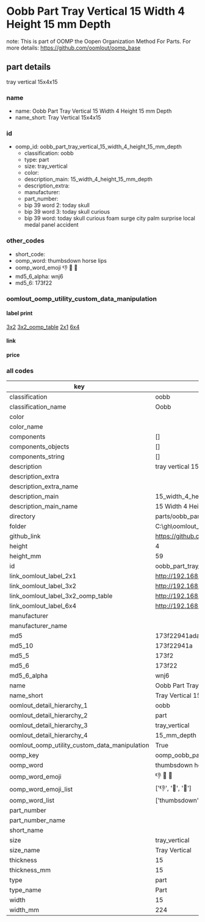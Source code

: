 # Oobb Part Tray Vertical 15 Width 4 Height 15 mm Depth  

note: This is part of OOMP the Oopen Organization Method For Parts. For more details: https://github.com/oomlout/oomp_base

##  part details
  



tray vertical 15x4x15



### name
* name: Oobb Part Tray Vertical 15 Width 4 Height 15 mm Depth
* name_short: Tray Vertical 15x4x15 
### id
* oomp_id: oobb_part_tray_vertical_15_width_4_height_15_mm_depth
  * classification: oobb
  * type: part
  * size: tray_vertical
  * color: 
  * description_main: 15_width_4_height_15_mm_depth
  * description_extra: 
  * manufacturer: 
  * part_number: 
  * bip 39 word 2: today skull
  * bip 39 word 3: today skull curious
  * bip 39 word: today skull curious foam surge city palm surprise local medal panel accident

### other_codes
* short_code: 
* oomp_word: thumbsdown horse lips
* oomp_word_emoji :thumbsdown: :horse: :lips:
* md5_6_alpha: wnj6
* md5_6: 173f22






### oomlout_oomp_utility_custom_data_manipulation
#### label print
[3x2](http://192.168.1.245:1112/?label=oomp%20wnj6)
[3x2_oomp_table](http://192.168.1.108:1112/?label=oomp%20wnj6)
[2x1](http://192.168.1.242:1112/?label=oomp%20wnj6)
[6x4](http://192.168.1.55:1112/?label=oomp%20wnj6)    

#### link

                              

#### price







### all codes 
| key | value |  
| --- | --- |  
| classification | oobb |  
| classification_name | Oobb |  
| color |  |  
| color_name |  |  
| components | [] |  
| components_objects | [] |  
| components_string | [] |  
| description | tray vertical 15x4x15 |  
| description_extra |  |  
| description_extra_name |  |  
| description_main | 15_width_4_height_15_mm_depth |  
| description_main_name | 15 Width 4 Height 15 mm Depth |  
| directory | parts/oobb_part_tray_vertical_15_width_4_height_15_mm_depth |  
| folder | C:\gh\oomlout_oobb_version_4_generated_parts\parts\oobb_part_tray_vertical_15_width_4_height_15_mm_depth |  
| github_link | https://github.com/oomlout/oomlout_oomp_part_src/tree/main/parts/oobb_part_tray_vertical_15_width_4_height_15_mm_depth |  
| height | 4 |  
| height_mm | 59 |  
| id | oobb_part_tray_vertical_15_width_4_height_15_mm_depth |  
| link_oomlout_label_2x1 | http://192.168.1.242:1112/?label=oomp%20wnj6 |  
| link_oomlout_label_3x2 | http://192.168.1.245:1112/?label=oomp%20wnj6 |  
| link_oomlout_label_3x2_oomp_table | http://192.168.1.108:1112/?label=oomp%20wnj6 |  
| link_oomlout_label_6x4 | http://192.168.1.55:1112/?label=oomp%20wnj6 |  
| manufacturer |  |  
| manufacturer_name |  |  
| md5 | 173f22941ada73e8a5ed25a06bf2b71a |  
| md5_10 | 173f22941a |  
| md5_5 | 173f2 |  
| md5_6 | 173f22 |  
| md5_6_alpha | wnj6 |  
| name | Oobb Part Tray Vertical 15 Width 4 Height 15 mm Depth |  
| name_short | Tray Vertical 15x4x15  |  
| oomlout_detail_hierarchy_1 | oobb |  
| oomlout_detail_hierarchy_2 | part |  
| oomlout_detail_hierarchy_3 | tray_vertical |  
| oomlout_detail_hierarchy_4 | 15_mm_depth |  
| oomlout_oomp_utility_custom_data_manipulation | True |  
| oomp_key | oomp_oobb_part_tray_vertical_15_width_4_height_15_mm_depth |  
| oomp_word | thumbsdown horse lips |  
| oomp_word_emoji | :thumbsdown: :horse: :lips: |  
| oomp_word_emoji_list | [':thumbsdown:', ':horse:', ':lips:'] |  
| oomp_word_list | ['thumbsdown', 'horse', 'lips'] |  
| part_number |  |  
| part_number_name |  |  
| short_name |  |  
| size | tray_vertical |  
| size_name | Tray Vertical |  
| thickness | 15 |  
| thickness_mm | 15 |  
| type | part |  
| type_name | Part |  
| width | 15 |  
| width_mm | 224 |  
